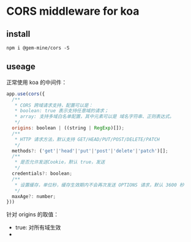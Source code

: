 # CORS middleware for koa

## install

```
npm i @gem-mine/cors -S
```

## useage
正常使用 koa 的中间件：

```js
app.use(cors({
  /**
   * CORS 跨域请求支持，配置可以是：
   * boolean: true 表示支持任意域的请求；
   * array: 支持多域白名单配置，其中元素可以是 域名字符串、正则表达式。
   */
  origins: boolean | ((string | RegExp)[]);
  /**
   * HTTP 请求方法，默认支持 GET/HEAD/PUT/POST/DELETE/PATCH
   */
  methods?: ('get'|'head'|'put'|'post'|'delete'|'patch')[];
  /**
   * 是否允许发送Cookie，默认 true，发送
   */
  credentials?: boolean;
  /**
   * 设置缓存，单位秒，缓存生效期内不会再次发送 OPTIONS 请求，默认 3600 秒
   */
  maxAge?: number;
}))
```

针对 origins 的取值：
* true: 对所有域生效
* ['http://baidu.com', /google\.com$/]: 支持字符串或正则表达式
